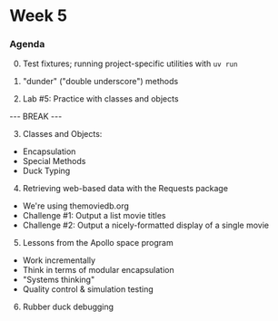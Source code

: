 # Week 5

### Agenda

0. Test fixtures; running project-specific utilities with `uv run`

1. "dunder" ("double underscore") methods

2. Lab #5: Practice with classes and objects

--- BREAK ---

3. Classes and Objects: 
  - Encapsulation
  - Special Methods
  - Duck Typing

4. Retrieving web-based data with the Requests package
  - We're using themoviedb.org
  - Challenge #1: Output a list movie titles
  - Challenge #2: Output a nicely-formatted display of a single movie

5. Lessons from the Apollo space program
  - Work incrementally
  - Think in terms of modular encapsulation
  - "Systems thinking"
  - Quality control & simulation testing

6. Rubber duck debugging



